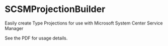 # SCSMProjectionBuilder
Easily create Type Projections for use with Microsoft System Center Service Manager

See the PDF for usage details.

